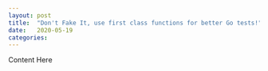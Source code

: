 ```yaml
---
layout: post
title:  "Don't Fake It, use first class functions for better Go tests!"
date:   2020-05-19
categories: 
---
```


Content Here
